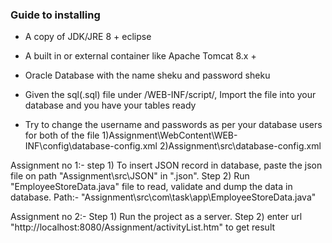 ### Guide to installing 
* A copy of JDK/JRE 8 + eclipse
* A built in or external container like Apache Tomcat 8.x +

* Oracle Database with the name sheku and password sheku

* Given the sql(.sql) file under /WEB-INF/script/, Import the file into your database and you have your tables ready
* Try to change the username and passwords as per your database users for both of the file 
1)Assignment\WebContent\WEB-INF\config\database-config.xml
2)Assignment\src\database-config.xml

Assignment no 1:-
step 1) To insert JSON record in database, paste the json file on path "Assignment\src\JSON" in 		".json".
Step 2) Run "EmployeeStoreData.java" file to read, validate and dump the data in database.
		Path:- "Assignment\src\com\task\app\EmployeeStoreData.java"
		
Assignment no 2:-
Step 1) Run the project as a server.
Step 2) enter url "http://localhost:8080/Assignment/activityList.htm" to get result
